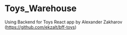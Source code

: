 # Toys_Warehouse
Using Backend for Toys React app by Alexander Zakharov
(https://github.com/ekzalt/bff-toys)
